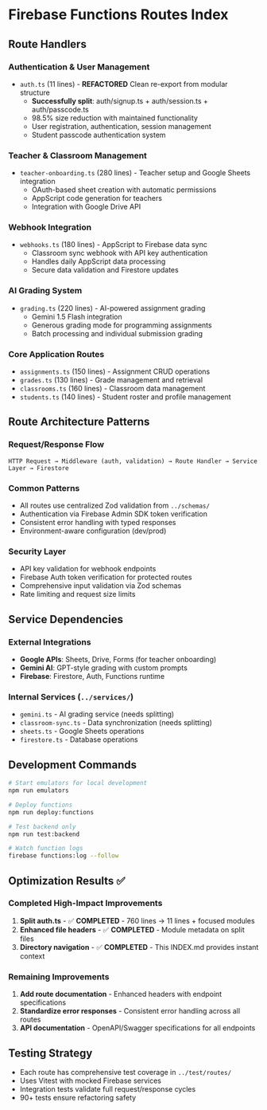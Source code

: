 # Firebase Functions Routes Index

## Route Handlers

### **Authentication & User Management**
- `auth.ts` (11 lines) - **REFACTORED** Clean re-export from modular structure
  - **Successfully split**: auth/signup.ts + auth/session.ts + auth/passcode.ts
  - 98.5% size reduction with maintained functionality
  - User registration, authentication, session management
  - Student passcode authentication system

### **Teacher & Classroom Management**
- `teacher-onboarding.ts` (280 lines) - Teacher setup and Google Sheets integration
  - OAuth-based sheet creation with automatic permissions
  - AppScript code generation for teachers
  - Integration with Google Drive API

### **Webhook Integration**
- `webhooks.ts` (180 lines) - AppScript to Firebase data sync
  - Classroom sync webhook with API key authentication
  - Handles daily AppScript data processing
  - Secure data validation and Firestore updates

### **AI Grading System**
- `grading.ts` (220 lines) - AI-powered assignment grading
  - Gemini 1.5 Flash integration
  - Generous grading mode for programming assignments
  - Batch processing and individual submission grading

### **Core Application Routes**
- `assignments.ts` (150 lines) - Assignment CRUD operations
- `grades.ts` (130 lines) - Grade management and retrieval
- `classrooms.ts` (160 lines) - Classroom data management
- `students.ts` (140 lines) - Student roster and profile management

## Route Architecture Patterns

### **Request/Response Flow**
```
HTTP Request → Middleware (auth, validation) → Route Handler → Service Layer → Firestore
```

### **Common Patterns**
- All routes use centralized Zod validation from `../schemas/`
- Authentication via Firebase Admin SDK token verification
- Consistent error handling with typed responses
- Environment-aware configuration (dev/prod)

### **Security Layer**
- API key validation for webhook endpoints
- Firebase Auth token verification for protected routes
- Comprehensive input validation via Zod schemas
- Rate limiting and request size limits

## Service Dependencies

### **External Integrations**
- **Google APIs**: Sheets, Drive, Forms (for teacher onboarding)
- **Gemini AI**: GPT-style grading with custom prompts
- **Firebase**: Firestore, Auth, Functions runtime

### **Internal Services** (`../services/`)
- `gemini.ts` - AI grading service (needs splitting)
- `classroom-sync.ts` - Data synchronization (needs splitting)
- `sheets.ts` - Google Sheets operations
- `firestore.ts` - Database operations

## Development Commands
```bash
# Start emulators for local development
npm run emulators

# Deploy functions
npm run deploy:functions

# Test backend only
npm run test:backend

# Watch function logs
firebase functions:log --follow
```

## Optimization Results ✅

### **Completed High-Impact Improvements**  
1. **Split auth.ts** - ✅ **COMPLETED** - 760 lines → 11 lines + focused modules
2. **Enhanced file headers** - ✅ **COMPLETED** - Module metadata on split files
3. **Directory navigation** - ✅ **COMPLETED** - This INDEX.md provides instant context

### **Remaining Improvements**
1. **Add route documentation** - Enhanced headers with endpoint specifications
2. **Standardize error responses** - Consistent error handling across all routes
3. **API documentation** - OpenAPI/Swagger specifications for all endpoints

## Testing Strategy
- Each route has comprehensive test coverage in `../test/routes/`
- Uses Vitest with mocked Firebase services
- Integration tests validate full request/response cycles
- 90+ tests ensure refactoring safety